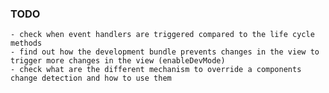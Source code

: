 
### TODO

    - check when event handlers are triggered compared to the life cycle methods
    - find out how the development bundle prevents changes in the view to trigger more changes in the view (enableDevMode)
    - check what are the different mechanism to override a components change detection and how to use them
    
    